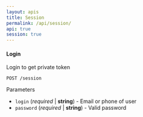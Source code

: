 ```yaml
---
layout: apis
title: Session
permalink: /api/session/
api: true
session: true
---
```


#### Login

Login to get private token

    POST /session

Parameters

* `login` (*required* | **string**) - Email or phone of user
* `password` (*required* | **string**) - Valid password

